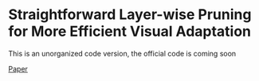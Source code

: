 # Straightforward Layer-wise Pruning for More Efficient Visual Adaptation
This is an unorganized code version, the official code is coming soon

[Paper](http://arxiv.org/abs/2407.14330)

